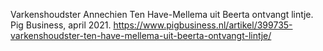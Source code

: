 Varkenshoudster Annechien Ten Have-Mellema uit Beerta ontvangt lintje. Pig Business, april 2021. https://www.pigbusiness.nl/artikel/399735-varkenshoudster-ten-have-mellema-uit-beerta-ontvangt-lintje/